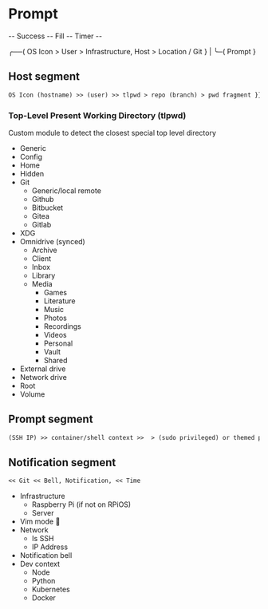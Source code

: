 # Prompt

-- Success -- Fill -- Timer --

╭──( OS Icon > User > Infrastructure, Host > Location / Git }
|
╰─( Prompt }

## Host segment

```txt
OS Icon (hostname) >> (user) >> tlpwd > repo (branch) > pwd fragment }}
```

### Top-Level Present Working Directory (tlpwd)

Custom module to detect the closest special top level directory

* Generic
* Config
* Home
* Hidden
* Git
  * Generic/local remote
  * Github
  * Bitbucket
  * Gitea
  * Gitlab
* XDG
* Omnidrive (synced)
  * Archive
  * Client
  * Inbox
  * Library
  * Media
    * Games
    * Literature
    * Music
    * Photos
    * Recordings
    * Videos
    * Personal
    * Vault
    * Shared
* External drive
* Network drive
* Root
* Volume

## Prompt segment

```txt
(SSH IP) >> container/shell context >>  > (sudo privileged) or themed prompt
```

## Notification segment

```txt
<< Git << Bell, Notification, << Time
```

* Infrastructure
  * Raspberry Pi (if not on RPiOS)
  * Server
* Vim mode 
* Network
  * Is SSH
  * IP Address
* Notification bell
* Dev context
  * Node
  * Python
  * Kubernetes
  * Docker
